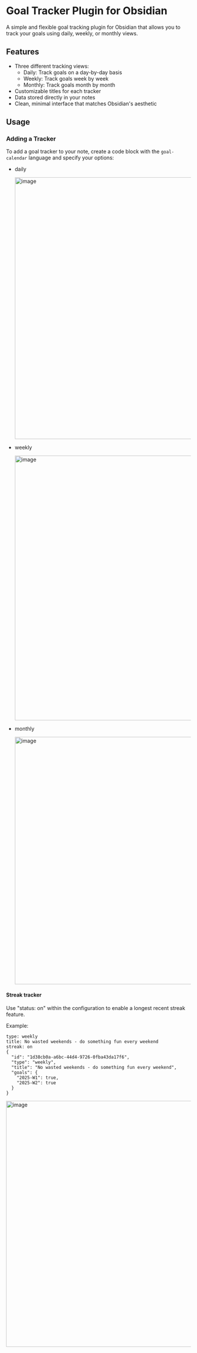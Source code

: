 # Goal Tracker Plugin for Obsidian

A simple and flexible goal tracking plugin for Obsidian that allows you to track your goals using daily, weekly, or monthly views.

## Features

- Three different tracking views:
  - Daily: Track goals on a day-by-day basis
  - Weekly: Track goals week by week
  - Monthly: Track goals month by month
- Customizable titles for each tracker
- Data stored directly in your notes
- Clean, minimal interface that matches Obsidian's aesthetic

## Usage

### Adding a Tracker

To add a goal tracker to your note, create a code block with the `goal-calendar` language and specify your options:

- daily

  <img width="712" alt="image" src="https://github.com/user-attachments/assets/ccd5067f-661d-49c1-8684-b09999662c6f" />

- weekly

  <img width="720" alt="image" src="https://github.com/user-attachments/assets/b774015a-9a3c-4772-b3ae-50cc49b5ab74" />

- monthly

  <img width="673" alt="image" src="https://github.com/user-attachments/assets/9640b76e-0e91-4d31-b381-ab7e5998f7f8" />

#### Streak tracker

Use "status: on" within the configuration to enable a longest recent streak feature.

Example:

```goal-calendar
type: weekly
title: No wasted weekends - do something fun every weekend
streak: on
{
  "id": "1d38cb0a-a6bc-44d4-9726-0fba43da17f6",
  "type": "weekly",
  "title": "No wasted weekends - do something fun every weekend",
  "goals": {
    "2025-W1": true,
    "2025-W2": true
  }
}
```

<img width="669" alt="image" src="https://github.com/user-attachments/assets/7dbddb37-d102-4165-9751-3ddba407b99f" />
